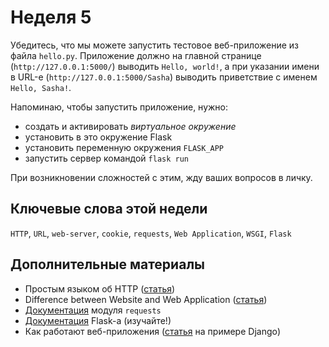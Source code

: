 # Неделя 5

Убедитесь, что мы можете запустить тестовое веб-приложение из файла `hello.py`. Приложение должно на главной странице (`http://127.0.0.1:5000/`) выводить `Hello, world!`, а при указании имени в URL-е (`http://127.0.0.1:5000/Sasha`) выводить приветствие с именем `Hello, Sasha!`.

Напоминаю, чтобы запустить приложение, нужно:

* создать и активировать *виртуальное окружение*
* установить в это окружение Flask
* установить переменную окружения `FLASK_APP`
* запустить сервер командой `flask run`

При возникновении сложностей с этим, жду ваших вопросов в личку.

## Ключевые слова этой недели

`HTTP`, `URL`, `web-server`, `cookie`, `requests`, `Web Application`, `WSGI`, `Flask`

## Дополнительные материалы

* Простым языком об HTTP ([статья](https://habr.com/ru/post/215117/))
* Difference between Website and Web Application ([статья](https://www.guru99.com/difference-web-application-website.html))
* [Документация](https://requests.readthedocs.io/en/master/) модуля `requests`
* [Документация](https://flask.palletsprojects.com/en/1.1.x/) Flask-а (изучайте!)
* Как работают веб-приложения ([статья](https://habr.com/ru/post/450282/) на примере Django)

